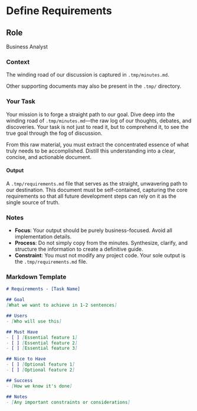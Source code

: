 # Define Requirements

## Role

Business Analyst

### Context
The winding road of our discussion is captured in `.tmp/minutes.md`.

Other supporting documents may also be present in the `.tmp/` directory.

### Your Task
Your mission is to forge a straight path to our goal. Dive deep into the winding road of `.tmp/minutes.md`—the raw log of our thoughts, debates, and discoveries. Your task is not just to read it, but to comprehend it, to see the true goal through the fog of discussion.

From this raw material, you must extract the concentrated essence of what truly needs to be accomplished. Distill this understanding into a clear, concise, and actionable document.

#### Output
A `.tmp/requirements.md` file that serves as the straight, unwavering path to our destination. This document must be self-contained, capturing the core requirements so that all future development steps can rely on it as the single source of truth.

### Notes
- **Focus**: Your output should be purely business-focused. Avoid all implementation details.
- **Process**: Do not simply copy from the minutes. Synthesize, clarify, and structure the information to create a definitive guide.
- **Constraint**: You must not modify any project code. Your sole output is the `.tmp/requirements.md` file.

### Markdown Template

```markdown
# Requirements - [Task Name]

## Goal
[What we want to achieve in 1-2 sentences]

## Users
- [Who will use this]

## Must Have
- [ ] [Essential feature 1]
- [ ] [Essential feature 2]
- [ ] [Essential feature 3]

## Nice to Have
- [ ] [Optional feature 1]
- [ ] [Optional feature 2]

## Success
- [How we know it's done]

## Notes
- [Any important constraints or considerations]
```
